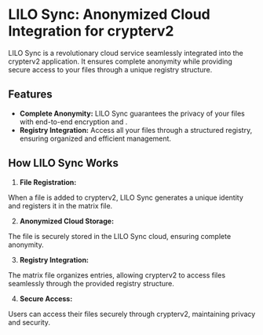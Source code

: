 # LILO Sync: Anonymized Cloud Integration for crypterv2

LILO Sync is a revolutionary cloud service seamlessly integrated into the crypterv2 application. It ensures complete anonymity while providing secure access to your files through a unique registry structure.

## Features

- **Complete Anonymity:** LILO Sync guarantees the privacy of your files with end-to-end encryption and .
- **Registry Integration:** Access all your files through a structured registry, ensuring organized and efficient management.

## How LILO Sync Works
1. **File Registration:**

  When a file is added to crypterv2, LILO Sync generates a unique identity and registers it in the matrix file.
  
2. **Anonymized Cloud Storage:**

  The file is securely stored in the LILO Sync cloud, ensuring complete anonymity.

3. **Registry Integration:**

  The matrix file organizes entries, allowing crypterv2 to access files seamlessly through the provided registry structure.

4. **Secure Access:**

  Users can access their files securely through crypterv2, maintaining privacy and security.
